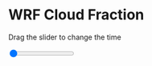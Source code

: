 <h1>WRF  Cloud Fraction </h1>
<p>Drag the slider to change the time</p>

<div class="slidecontainer">
<input oninput='setImage(this)' class="slider" type="range" min="0" max="49" value="0" step="1" />
<img id='img'/>
</div>

<script>
var img = document.getElementById('img');
var img_array = ['/assets/images/wrf/cf_wrfout_d01_2020-02-16_12:00:00.png',
'/assets/images/wrf/cf_wrfout_d01_2020-02-16_13:00:00.png',
'/assets/images/wrf/cf_wrfout_d01_2020-02-16_14:00:00.png',
'/assets/images/wrf/cf_wrfout_d01_2020-02-16_15:00:00.png',
'/assets/images/wrf/cf_wrfout_d01_2020-02-16_16:00:00.png',
'/assets/images/wrf/cf_wrfout_d01_2020-02-16_17:00:00.png',
'/assets/images/wrf/cf_wrfout_d01_2020-02-16_18:00:00.png',
'/assets/images/wrf/cf_wrfout_d01_2020-02-16_19:00:00.png',
'/assets/images/wrf/cf_wrfout_d01_2020-02-16_20:00:00.png',
'/assets/images/wrf/cf_wrfout_d01_2020-02-16_21:00:00.png',
'/assets/images/wrf/cf_wrfout_d01_2020-02-16_22:00:00.png',
'/assets/images/wrf/cf_wrfout_d01_2020-02-16_23:00:00.png',
'/assets/images/wrf/cf_wrfout_d01_2020-02-17_00:00:00.png',
'/assets/images/wrf/cf_wrfout_d01_2020-02-17_01:00:00.png',
'/assets/images/wrf/cf_wrfout_d01_2020-02-17_02:00:00.png',
'/assets/images/wrf/cf_wrfout_d01_2020-02-17_03:00:00.png',
'/assets/images/wrf/cf_wrfout_d01_2020-02-17_04:00:00.png',
'/assets/images/wrf/cf_wrfout_d01_2020-02-17_05:00:00.png',
'/assets/images/wrf/cf_wrfout_d01_2020-02-17_06:00:00.png',
'/assets/images/wrf/cf_wrfout_d01_2020-02-17_07:00:00.png',
'/assets/images/wrf/cf_wrfout_d01_2020-02-17_08:00:00.png',
'/assets/images/wrf/cf_wrfout_d01_2020-02-17_09:00:00.png',
'/assets/images/wrf/cf_wrfout_d01_2020-02-17_10:00:00.png',
'/assets/images/wrf/cf_wrfout_d01_2020-02-17_11:00:00.png',
'/assets/images/wrf/cf_wrfout_d01_2020-02-17_12:00:00.png',
'/assets/images/wrf/cf_wrfout_d01_2020-02-17_13:00:00.png',
'/assets/images/wrf/cf_wrfout_d01_2020-02-17_14:00:00.png',
'/assets/images/wrf/cf_wrfout_d01_2020-02-17_15:00:00.png',
'/assets/images/wrf/cf_wrfout_d01_2020-02-17_16:00:00.png',
'/assets/images/wrf/cf_wrfout_d01_2020-02-17_17:00:00.png',
'/assets/images/wrf/cf_wrfout_d01_2020-02-17_18:00:00.png',
'/assets/images/wrf/cf_wrfout_d01_2020-02-17_19:00:00.png',
'/assets/images/wrf/cf_wrfout_d01_2020-02-17_20:00:00.png',
'/assets/images/wrf/cf_wrfout_d01_2020-02-17_21:00:00.png',
'/assets/images/wrf/cf_wrfout_d01_2020-02-17_22:00:00.png',
'/assets/images/wrf/cf_wrfout_d01_2020-02-17_23:00:00.png',
'/assets/images/wrf/cf_wrfout_d01_2020-02-18_00:00:00.png',
'/assets/images/wrf/cf_wrfout_d01_2020-02-18_01:00:00.png',
'/assets/images/wrf/cf_wrfout_d01_2020-02-18_02:00:00.png',
'/assets/images/wrf/cf_wrfout_d01_2020-02-18_03:00:00.png',
'/assets/images/wrf/cf_wrfout_d01_2020-02-18_04:00:00.png',
'/assets/images/wrf/cf_wrfout_d01_2020-02-18_05:00:00.png',
'/assets/images/wrf/cf_wrfout_d01_2020-02-18_06:00:00.png',
'/assets/images/wrf/cf_wrfout_d01_2020-02-18_07:00:00.png',
'/assets/images/wrf/cf_wrfout_d01_2020-02-18_08:00:00.png',
'/assets/images/wrf/cf_wrfout_d01_2020-02-18_09:00:00.png',
'/assets/images/wrf/cf_wrfout_d01_2020-02-18_10:00:00.png',
'/assets/images/wrf/cf_wrfout_d01_2020-02-18_11:00:00.png',
'/assets/images/wrf/cf_wrfout_d01_2020-02-18_12:00:00.png',];
function setImage(obj)
{
        var value = obj.value;
        img.src = img_array[value];

}
</script>
